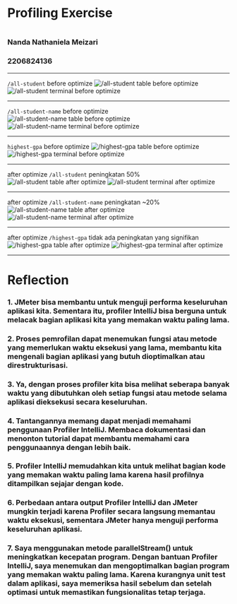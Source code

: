 <h1>Profiling Exercise<h1>

### Nanda Nathaniela Meizari
### 2206824136

---

`/all-student` before optimize
![/all-student table before optimize](https://media.discordapp.net/attachments/1216986392614142003/1217302600333004890/image.png?ex=66038864&is=65f11364&hm=322d15b194b44af68f82078ad9fccdb690e2ead5d320b492e85ed11b5ba68de0&=&format=webp&quality=lossless&width=960&height=307)
![/all-student terminal before optimize](https://media.discordapp.net/attachments/1216986392614142003/1217305811714441326/image.png?ex=66038b61&is=65f11661&hm=9f2832b42bba45d407b7f40bb9057cc8b5c762597ebd9283f487feebaadcf481&=&format=webp&quality=lossless&width=960&height=183)

---

`/all-student-name` before optimize
![/all-student-name table before optimize](https://media.discordapp.net/attachments/1216986392614142003/1217306581662957698/image.png?ex=66038c19&is=65f11719&hm=95f387ed851b238b772045789a7142d96c4fe8db6b6912aab442f6a3e6c31aa3&=&format=webp&quality=lossless&width=960&height=308)
![/all-student-name terminal before optimize](https://media.discordapp.net/attachments/1216986392614142003/1217306919136657499/image.png?ex=66038c69&is=65f11769&hm=a4549b3470302e7b43d9db7b5a87a5f99b90ac197bef1246dc194940b52b65d6&=&format=webp&quality=lossless&width=960&height=184)

---

`highest-gpa` before optimize
![/highest-gpa table before optimize](https://media.discordapp.net/attachments/1216986392614142003/1217307547414036611/image.png?ex=66038cff&is=65f117ff&hm=de64f1f4e5df6b875ffdbffdabddabdfb88b2f1307819690ce0a3a50f110b327&=&format=webp&quality=lossless&width=960&height=307)
![/highest-gpa terminal before optimize](https://media.discordapp.net/attachments/1216986392614142003/1217307770186108999/image.png?ex=66038d34&is=65f11834&hm=62206cdf522b7099dab686e46b16fe20f98d915dfbe01c2f2d7dab185c929cee&=&format=webp&quality=lossless&width=960&height=180)

---

after optimize `/all-student` peningkatan 50%
![/all-student table after optimize](https://media.discordapp.net/attachments/1216986392614142003/1217311080573964350/image.png?ex=6603904a&is=65f11b4a&hm=bfa7c6dd8dda8baaae6e6df392b2bf0a707f4b8170dd7b5edc5dcf96cf281d8d&=&format=webp&quality=lossless&width=550&height=175)
![/all-student terminal after optimize](https://media.discordapp.net/attachments/1216986392614142003/1217312098712031302/image.png?ex=6603913c&is=65f11c3c&hm=68db4bb21f9583ed09fbadb8336cf24835f812448bb467089a6b09f32e773102&=&format=webp&quality=lossless&width=960&height=182)

---

after optimize `/all-student-name` peningkatan ~20%
![/all-student-name table after optimize](https://media.discordapp.net/attachments/1216986392614142003/1217312359576768534/image.png?ex=6603917b&is=65f11c7b&hm=9761fb9c54eb3b904e59d6709d464cf16655e3cc5b87b84bc7163a03efadcb8b&=&format=webp&quality=lossless&width=960&height=307)
![/all-student-name terminal after optimize](https://media.discordapp.net/attachments/1216986392614142003/1217312710455332864/image.png?ex=660391ce&is=65f11cce&hm=08c384dbcd29c0e48d89f41aa9136faeb6ed85d8723f2a41561a1856be6a7977&=&format=webp&quality=lossless&width=960&height=181)

---

after optimize `/highest-gpa` tidak ada peningkatan yang signifikan
![/highest-gpa table after optimize](https://media.discordapp.net/attachments/1216986392614142003/1217312920313139210/image.png?ex=66039200&is=65f11d00&hm=1542b130e7700fa4e8b567831aed642724655a721c61f16a3396b2cfa2809418&=&format=webp&quality=lossless&width=960&height=307)
![/highest-gpa terminal after optimize](https://media.discordapp.net/attachments/1216986392614142003/1217313086525014058/image.png?ex=66039228&is=65f11d28&hm=b57e0259fd1e40ba3d182c2cb30eb028dd25a6872ab074db2df1a65fe144f993&=&format=webp&quality=lossless&width=960&height=179)

---

# Reflection

### 1. JMeter bisa membantu untuk menguji performa keseluruhan aplikasi kita. Sementara itu, profiler IntelliJ bisa berguna untuk melacak bagian aplikasi kita yang memakan waktu paling lama.
### 2. Proses pemrofilan dapat menemukan fungsi atau metode yang memerlukan waktu eksekusi yang lama, membantu kita mengenali bagian aplikasi yang butuh dioptimalkan atau direstrukturisasi.
### 3. Ya, dengan proses profiler kita bisa melihat seberapa banyak waktu yang dibutuhkan oleh setiap fungsi atau metode selama aplikasi dieksekusi secara keseluruhan.
### 4. Tantangannya memang dapat menjadi memahami penggunaan Profiler IntelliJ. Membaca dokumentasi dan menonton tutorial dapat membantu memahami cara penggunaannya dengan lebih baik.
### 5. Profiler IntelliJ memudahkan kita untuk melihat bagian kode yang memakan waktu paling lama karena hasil profilnya ditampilkan sejajar dengan kode.
### 6. Perbedaan antara output Profiler IntelliJ dan JMeter mungkin terjadi karena Profiler secara langsung memantau waktu eksekusi, sementara JMeter hanya menguji performa keseluruhan aplikasi.
### 7. Saya menggunakan metode parallelStream() untuk meningkatkan kecepatan program. Dengan bantuan Profiler IntelliJ, saya menemukan dan mengoptimalkan bagian program yang memakan waktu paling lama. Karena kurangnya unit test dalam aplikasi, saya memeriksa hasil sebelum dan setelah optimasi untuk memastikan fungsionalitas tetap terjaga.